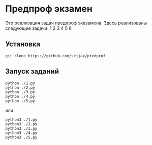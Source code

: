 # Предпроф экзамен 
Это реализация задач предпроф эказамена.
Здесь реализованы следующие задачи: 1 2 3 4 5 6

## Установка
```commandline
git clone https://github.com/sejjax/predprof
```
## Запуск заданий
```commandline
python ./1.py
python ./2.py
python ./3.py
python ./4.py
python ./5.py
```
или
```commandline
python3 ./1.py
python3 ./2.py
python3 ./3.py
python3 ./4.py
python3 ./5.py
```